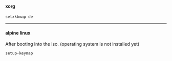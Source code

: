 #### xorg

```
setxkbmap de
```

***

#### alpine linux

After booting into the iso. (operating system is not installed yet)
```
setup-keymap
```
